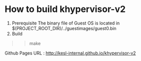 # How to build khypervisor-v2
1. Prerequisite
The binary file of Guest OS is located in $(PROJECT_ROOT_DIR)/../guestimages/guest0.bin
2. Build
>> make

Github Pages URL : http://kesl-internal.github.io/khypervisor-v2
